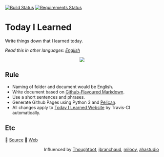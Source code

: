 [![Build Status](https://travis-ci.org/channprj/TIL.svg?branch=master)](https://travis-ci.org/channprj/TIL)
[![Requirements Status](https://requires.io/github/channprj/til.chann.kr-source/requirements.svg?branch=master)](https://requires.io/github/channprj/til.chann.kr-source/requirements/?branch=master)
# Today I Learned
Write things down that I learned today.

*Read this in other languages: [English](https://github.com/channprj/TIL/blob/master/README.md)*

<p align="center">
<img src="https://cloud.githubusercontent.com/assets/1831308/13661643/e25fc4bc-e6d7-11e5-8a54-87eb071b2e5c.jpg">
</p>

## Rule
* Naming of folder and document would be English.
* Write document based on [Github-Flavoured Markdown](https://guides.github.com/features/mastering-markdown/).
* Use a short sentences and phrases.
* Generate Github Pages using Python 3 and [Pelican](https://github.com/getpelican/pelican).
* All changes apply to [Today I Learned Website](https://til.chann.kr) by Travis-CI automatically.

## Etc
:electric_plug: [Source](https://github.com/channprj/TIL)
:memo: [Web](https://til.chann.kr)

<p align="right">
Influenced by <a href="https://github.com/thoughtbot/til">Thoughtbot</a>, <a href="https://github.com/jbranchaud/til">jbranchaud</a>, <a href="https://github.com/milooy/TIL">milooy</a>, <a href="https://github.com/ahastudio/til">ahastudio</a>
</p>
